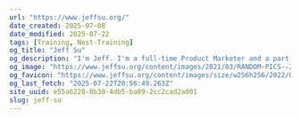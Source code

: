```yaml
---
url: "https://www.jeffsu.org/"
date_created: 2025-07-08
date_modified: 2025-07-22
tags: [Training, Nest-Training]
og_title: "Jeff Su"
og_description: "I'm Jeff. I'm a full-time Product Marketer and a part-time YouTuber. Come for the productivity tips and stay for the sarcastic comments"
og_image: "https://www.jeffsu.org/content/images/2021/03/RANDOM-PICS--2-.png"
og_favicon: "https://www.jeffsu.org/content/images/size/w256h256/2022/09/DARK-GREY_FINAL--transparent--.png"
og_last_fetch: "2025-07-22T20:56:49.263Z"
site_uuid: e55a6228-0b30-4db5-ba89-2cc2cad2a001
slug: jeff-su
---
```

